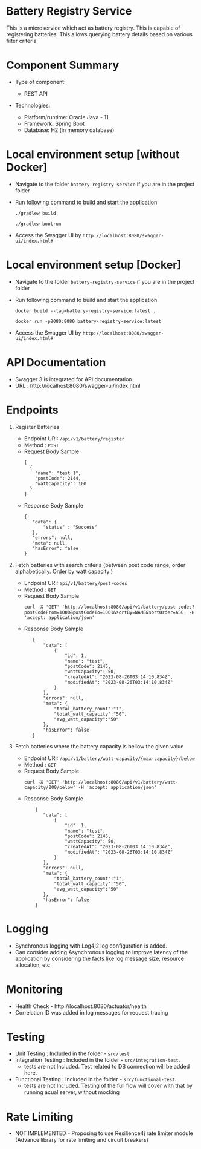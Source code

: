 # Battery Registry Service

This is a microservice which act as battery registry. This is capable of registering batteries. This allows querying battery details based on various filter criteria

# Component Summary
- Type of component:
    - REST API

- Technologies:
    - Platform/runtime: Oracle Java - 11
    - Framework: Spring Boot
    - Database: H2 (in memory database)

# Local environment setup [without Docker]

- Navigate to the folder `battery-registry-service` if you are in the project folder
- Run following command to build and start the application

  ``./gradlew build``

  ``./gradlew bootrun``
- Access the Swagger UI by ``http://localhost:8080/swagger-ui/index.html#``

# Local environment setup [Docker]

- Navigate to the folder `battery-registry-service` if you are in the project folder
- Run following command to build and start the application

  ``docker build --tag=battery-registry-service:latest .``

  ``docker run -p8080:8080 battery-registry-service:latest``
- Access the Swagger UI by ``http://localhost:8080/swagger-ui/index.html#``


# API Documentation
- Swagger 3 is integrated for API documentation
- URL : http://localhost:8080/swagger-ui/index.html

# Endpoints

1. Register Batteries
   - Endpoint URI: `/api/v1/battery/register`
   - Method : `POST`
   - Request Body Sample
       ```
       [
         {
           "name": "test 1",
           "postCode": 2144,
           "wattCapacity": 100
         }
       ]
       ```
   - Response Body Sample
       ```
       {
          "data": {
              "status" : "Success"
          },
          "errors": null,
          "meta": null,
          "hasError": false
       } 
       ```

2. Fetch batteries with search criteria (between post code range, order alphabetically. Order by watt capacity )

   - Endpoint URI: `api/v1/battery/post-codes`
   - Method : `GET`
   - Request Body Sample
       ```
       curl -X 'GET' 'http://localhost:8080/api/v1/battery/post-codes?postCodeFrom=1000&postCodeTo=1001&sortBy=NAME&sortOrder=ASC' -H 'accept: application/json'
       ```
   - Response Body Sample
     ```
        {
            "data": [
                {
                    "id": 1,
                    "name": "test",
                    "postCode": 2145,
                    "wattCapacity": 50,
                    "createdAt": "2023-08-26T03:14:10.834Z",
                    "modifiedAt": "2023-08-26T03:14:10.834Z"
                }
            ],
            "errors": null,
            "meta": {
                "total_battery_count":"1",
                "total_watt_capacity":"50",
                "avg_watt_capacity":"50"
            },
            "hasError": false
        }     
     ```


3. Fetch batteries where the battery capacity is bellow the given value

   - Endpoint URI: `/api/v1/battery/watt-capacity/{max-capacity}/below`
   - Method : `GET`
   - Request Body Sample
       ```
       curl -X 'GET' 'http://localhost:8080/api/v1/battery/watt-capacity/200/below' -H 'accept: application/json'
       ```
   - Response Body Sample
       ```
           {
              "data": [
                  {
                      "id": 1,
                      "name": "test",
                      "postCode": 2145,
                      "wattCapacity": 50,
                      "createdAt": "2023-08-26T03:14:10.834Z",
                      "modifiedAt": "2023-08-26T03:14:10.834Z"
                  }
              ],
              "errors": null,
              "meta": {
                  "total_battery_count":"1",
                  "total_watt_capacity":"50",
                  "avg_watt_capacity":"50"
              },
              "hasError": false
           } 
       ```
# Logging
- Synchronous logging with Log4j2 log configuration is added.
- Can consider adding Asynchronous logging to improve latency of the application by considering the facts like log message size, resource allocation, etc

# Monitoring
- Health Check - http://localhost:8080/actuator/health
- Correlation ID was added in log messages  for request tracing

# Testing
- Unit Testing : Included in the folder - `src/test`
- Integration Testing : Included in the folder - `src/integration-test`. 
  - tests are not Included. Test related to DB connection will be added here.
- Functional Testing : Included in the folder - `src/functional-test`.
  - tests are not Included. Testing of the full flow will cover with that by running acual server, without mocking

# Rate Limiting
- NOT IMPLEMENTED - Proposing to use Resilience4j rate limiter module (Advance library for rate limiting and circuit breakers)

